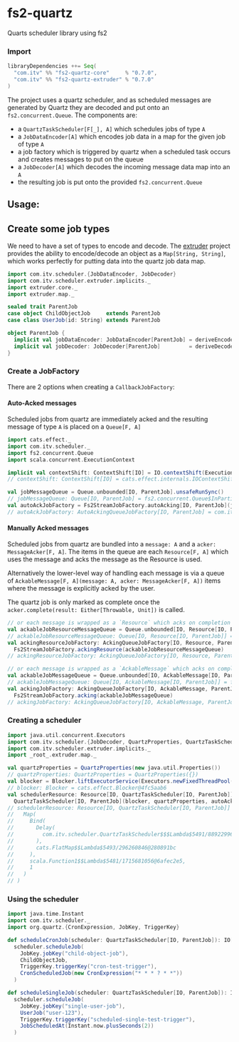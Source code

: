 # fs2-quartz
Quarts scheduler library using fs2

### Import
```scala
libraryDependencies ++= Seq(
  "com.itv" %% "fs2-quartz-core"     % "0.7.0",
  "com.itv" %% "fs2-quartz-extruder" % "0.7.0"
)
```

The project uses a quartz scheduler, and as scheduled messages are generated by Quartz they are
decoded and put onto an `fs2.concurrent.Queue`. The components are:
* a `QuartzTaskScheduler[F[_], A]` which schedules jobs of type `A`
* a `JobDataEncoder[A]` which encodes job data in a map for the given job of type `A`
* a job factory which is triggered by quartz when a scheduled task occurs and creates messages to put on the queue
* a `JobDecoder[A]` which decodes the incoming message data map into an `A`
* the resulting job is put onto the provided `fs2.concurrent.Queue`

## Usage:

## Create some job types
We need to have a set of types to encode and decode.
The [extruder](https://janstenpickle.github.io/extruder/) project provides the ability to
encode/decode an object as a `Map[String, String]`, which works perfectly for 
putting data into the quartz job data map.
```scala
import com.itv.scheduler.{JobDataEncoder, JobDecoder}
import com.itv.scheduler.extruder.implicits._
import extruder.core._
import extruder.map._

sealed trait ParentJob
case object ChildObjectJob     extends ParentJob
case class UserJob(id: String) extends ParentJob

object ParentJob {
  implicit val jobDataEncoder: JobDataEncoder[ParentJob] = deriveEncoder[ParentJob]
  implicit val jobDecoder: JobDecoder[ParentJob]         = deriveDecoder[ParentJob]
}
```

### Create a JobFactory
There are 2 options when creating a `CallbackJobFactory`:
#### Auto-Acked messages
Scheduled jobs from quartz are immediately acked and the resulting message of type `A` is placed on a `Queue[F, A]`
```scala
import cats.effect._
import com.itv.scheduler._
import fs2.concurrent.Queue
import scala.concurrent.ExecutionContext

implicit val contextShift: ContextShift[IO] = IO.contextShift(ExecutionContext.global)
// contextShift: ContextShift[IO] = cats.effect.internals.IOContextShift@44aeb6be

val jobMessageQueue = Queue.unbounded[IO, ParentJob].unsafeRunSync()
// jobMessageQueue: Queue[IO, ParentJob] = fs2.concurrent.Queue$InPartiallyApplied$$anon$3@1aab54d8
val autoAckJobFactory = Fs2StreamJobFactory.autoAcking[IO, ParentJob](jobMessageQueue)
// autoAckJobFactory: AutoAckingQueueJobFactory[IO, ParentJob] = com.itv.scheduler.AutoAckingQueueJobFactory@5182b822
```

#### Manually Acked messages
Scheduled jobs from quartz are bundled into a `message: A` and a `acker: MessageAcker[F, A]`.
The items in the queue are each `Resource[F, A]` which uses the message and acks the message as the Resource is used.

Alternatively the lower-level way of handling each message is via a queue of
`AckableMessage[F, A](message: A, acker: MessageAcker[F, A])` items where the message is explicitly acked by the user.

The quartz job is only marked as complete once the `acker.complete(result: Either[Throwable, Unit])` is called.
```scala
// or each message is wrapped as a `Resource` which acks on completion
val ackableJobResourceMessageQueue = Queue.unbounded[IO, Resource[IO, ParentJob]].unsafeRunSync()
// ackableJobResourceMessageQueue: Queue[IO, Resource[IO, ParentJob]] = fs2.concurrent.Queue$InPartiallyApplied$$anon$3@640c4a33
val ackingResourceJobFactory: AckingQueueJobFactory[IO, Resource, ParentJob] =
  Fs2StreamJobFactory.ackingResource(ackableJobResourceMessageQueue)
// ackingResourceJobFactory: AckingQueueJobFactory[IO, Resource, ParentJob] = com.itv.scheduler.AckingQueueJobFactory@38d8c749

// or each message is wrapped as a `AckableMessage` which acks on completion
val ackableJobMessageQueue = Queue.unbounded[IO, AckableMessage[IO, ParentJob]].unsafeRunSync()
// ackableJobMessageQueue: Queue[IO, AckableMessage[IO, ParentJob]] = fs2.concurrent.Queue$InPartiallyApplied$$anon$3@7815491e
val ackingJobFactory: AckingQueueJobFactory[IO, AckableMessage, ParentJob] =
  Fs2StreamJobFactory.acking(ackableJobMessageQueue)
// ackingJobFactory: AckingQueueJobFactory[IO, AckableMessage, ParentJob] = com.itv.scheduler.AckingQueueJobFactory@3c12ad96
```

### Creating a scheduler
```scala
import java.util.concurrent.Executors
import com.itv.scheduler.{JobDecoder, QuartzProperties, QuartzTaskScheduler}
import com.itv.scheduler.extruder.implicits._
import _root_.extruder.map._

val quartzProperties = QuartzProperties(new java.util.Properties())
// quartzProperties: QuartzProperties = QuartzProperties({})
val blocker = Blocker.liftExecutorService(Executors.newFixedThreadPool(8))
// blocker: Blocker = cats.effect.Blocker@4fc5aab6
val schedulerResource: Resource[IO, QuartzTaskScheduler[IO, ParentJob]] =
  QuartzTaskScheduler[IO, ParentJob](blocker, quartzProperties, autoAckJobFactory)
// schedulerResource: Resource[IO, QuartzTaskScheduler[IO, ParentJob]] = Allocate(
//   Map(
//     Bind(
//       Delay(
//         com.itv.scheduler.QuartzTaskScheduler$$$Lambda$5491/88922996@beb6861
//       ),
//       cats.FlatMap$$Lambda$5493/296260846@280891bc
//     ),
//     scala.Function1$$Lambda$5481/1715681056@6afec2e5,
//     1
//   )
// )
```

### Using the scheduler
```scala
import java.time.Instant
import com.itv.scheduler._
import org.quartz.{CronExpression, JobKey, TriggerKey}

def scheduleCronJob(scheduler: QuartzTaskScheduler[IO, ParentJob]): IO[Option[Instant]] =
  scheduler.scheduleJob(
    JobKey.jobKey("child-object-job"),
    ChildObjectJob,
    TriggerKey.triggerKey("cron-test-trigger"),
    CronScheduledJob(new CronExpression("* * * ? * *"))
  )

def scheduleSingleJob(scheduler: QuartzTaskScheduler[IO, ParentJob]): IO[Option[Instant]] =
  scheduler.scheduleJob(
    JobKey.jobKey("single-user-job"),
    UserJob("user-123"),
    TriggerKey.triggerKey("scheduled-single-test-trigger"),
    JobScheduledAt(Instant.now.plusSeconds(2))
  )
```

